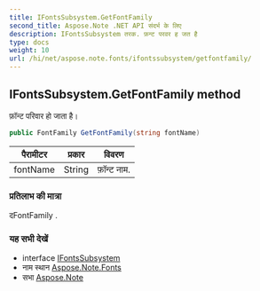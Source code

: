 ```yaml
---
title: IFontsSubsystem.GetFontFamily
second_title: Aspose.Note .NET API संदर्भ के लिए
description: IFontsSubsystem तरक. फ़न्ट परवर ह जत है
type: docs
weight: 10
url: /hi/net/aspose.note.fonts/ifontssubsystem/getfontfamily/
---
```

## IFontsSubsystem.GetFontFamily method

फ़ॉन्ट परिवार हो जाता है।

```csharp
public FontFamily GetFontFamily(string fontName)
```

| पैरामीटर | प्रकार | विवरण |
| --- | --- | --- |
| fontName | String | फ़ॉन्ट नाम. |

### प्रतिलाभ की मात्रा

दFontFamily .

### यह सभी देखें

* interface [IFontsSubsystem](../)
* नाम स्थान [Aspose.Note.Fonts](../../ifontssubsystem/)
* सभा [Aspose.Note](../../../)


